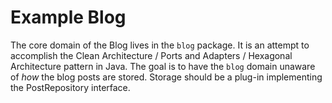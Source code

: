 # Example Blog

The core domain of the Blog lives in the `blog` package. It is an attempt to accomplish the Clean Architecture / Ports and Adapters / Hexagonal Architecture pattern in Java. The goal is to have the `blog` domain unaware of *how* the blog posts are stored.  Storage should be a plug-in implementing the PostRepository interface.


